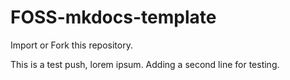 # FOSS-mkdocs-template

Import or Fork this repository.

This is a test push, lorem ipsum.
Adding a second line for testing.
